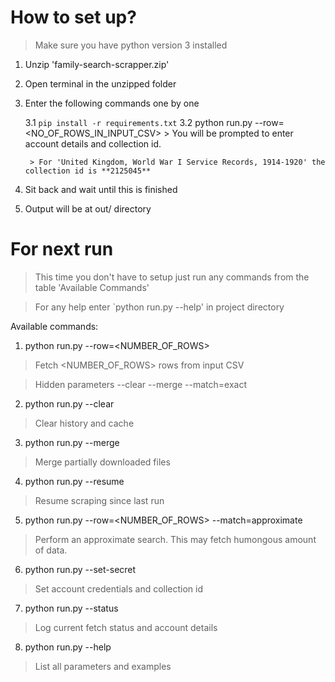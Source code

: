 # How to set up?
> Make sure you have python version 3 installed 
1. Unzip 'family-search-scrapper.zip' 
2. Open terminal in the unzipped folder
3. Enter the following commands one by one

    3.1 `pip install -r requirements.txt`
    3.2 python run.py --row=<NO_OF_ROWS_IN_INPUT_CSV>
        > You will be prompted to enter account details and collection id. 

        > For 'United Kingdom, World War I Service Records, 1914-1920' the collection id is **2125045**
4. Sit back and wait until this is finished
5. Output will be at out/ directory

# For next run
> This time you don't have to setup just run any commands from the table 'Available Commands'

> For any help enter `python run.py --help' in project directory

Available commands:

1. python run.py --row=<NUMBER_OF_ROWS>
> Fetch <NUMBER_OF_ROWS> rows from input CSV

> Hidden parameters  --clear --merge  --match=exact

2. python run.py --clear
> Clear history and cache

3. python run.py --merge 
> Merge partially downloaded files 

4. python run.py --resume
> Resume scraping since last run

5. python run.py --row=<NUMBER_OF_ROWS> --match=approximate
> Perform an approximate search. This may fetch humongous amount of data. 

6. python run.py --set-secret
> Set account credentials and collection id   

7. python run.py --status
> Log current fetch status and account details  

8. python run.py --help
> List all parameters and examples    


